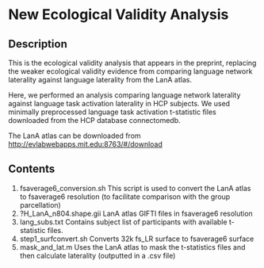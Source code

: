 # New Ecological Validity Analysis

## Description

This is the ecological validity analysis that appears in the preprint, replacing the weaker ecological validity evidence from comparing language network laterality against language laterality from the LanA atlas.

Here, we performed an analysis comparing language network laterality against language task activation laterality in HCP subjects. We used minimally preprocessed language task activation t-statistic files downloaded from the HCP database connectomedb.

The LanA atlas can be downloaded from http://evlabwebapps.mit.edu:8763/#/download

## Contents

1. fsaverage6_conversion.sh This script is used to convert the LanA atlas to fsaverage6 resolution (to facilitate comparison with the group parcellation)
2. ?H_LanA_n804.shape.gii LanA atlas GIFTI files in fsaverage6 resolution
3. lang_subs.txt Contains subject list of participants with available t-statistic files.
4. step1_surfconvert.sh Converts 32k fs_LR surface to fsaverage6 surface
5. mask_and_lat.m Uses the LanA atlas to mask the t-statistics files and then calculate laterality (outputted in a .csv file)
